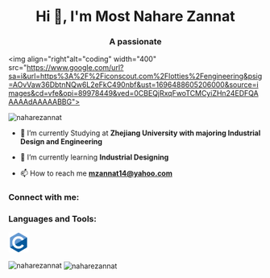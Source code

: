 <h1 align="center">Hi 👋, I'm Most Nahare Zannat</h1>
<h3 align="center">A passionate</h3>

<img align="right"alt="coding" width="400" src="https://www.google.com/url?sa=i&url=https%3A%2F%2Ficonscout.com%2Flotties%2Fengineering&psig=AOvVaw36DbtnNQw6L2eFkC490nbf&ust=1696488605206000&source=images&cd=vfe&opi=89978449&ved=0CBEQjRxqFwoTCMCyiZHn24EDFQAAAAAdAAAAABBG">

<p align="left"> <img src="https://komarev.com/ghpvc/?username=naharezannat&label=Profile%20views&color=0e75b6&style=flat" alt="naharezannat" /> </p>

- 🔭 I’m currently Studying at **Zhejiang University with majoring Industrial Design and Engineering**

- 🌱 I’m currently learning **Industrial Designing**

- 📫 How to reach me **mzannat14@yahoo.com**

<h3 align="left">Connect with me:</h3>
<p align="left">
</p>

<h3 align="left">Languages and Tools:</h3>
<p align="left"> <a href="https://www.cprogramming.com/" target="_blank" rel="noreferrer"> <img src="https://raw.githubusercontent.com/devicons/devicon/master/icons/c/c-original.svg" alt="c" width="40" height="40"/> </a> </p>

<p><img align="left" src="https://github-readme-stats.vercel.app/api/top-langs?username=naharezannat&show_icons=true&locale=en&layout=compact" alt="naharezannat" /></p>

<p>&nbsp;<img align="center" src="https://github-readme-stats.vercel.app/api?username=naharezannat&show_icons=true&locale=en" alt="naharezannat" /></p>
